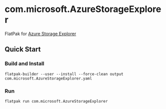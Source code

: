# com.microsoft.AzureStorageExplorer

FlatPak for [Azure Storage Explorer](https://github.com/microsoft/AzureStorageExplorer/)

## Quick Start

### Build and Install

```shell
flatpak-builder --user --install --force-clean output com.microsoft.AzureStorageExplorer.yaml
```

### Run
```shell
flatpak run com.microsoft.AzureStorageExplorer
```
